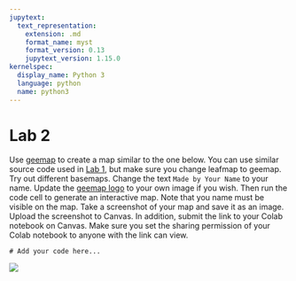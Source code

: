 ```yaml
---
jupytext:
  text_representation:
    extension: .md
    format_name: myst
    format_version: 0.13
    jupytext_version: 1.15.0
kernelspec:
  display_name: Python 3
  language: python
  name: python3
---
```


# Lab 2

Use [geemap](https://geemap.org) to create a map similar to the one below. You can use similar source code used in [Lab 1](https://geog-414.gishub.org/book/labs/lab_01.html), but make sure you change leafmap to geemap. Try out different basemaps. Change the text `Made by Your Name` to your name. Update the [geemap logo](https://i.imgur.com/7nu5GNl.png) to your own image if you wish. Then run the code cell to generate an interactive map. Note that you name must be visible on the map. Take a screenshot of your map and save it as an image. Upload the screenshot to Canvas. In addition, submit the link to your Colab notebook on Canvas. Make sure you set the sharing permission of your Colab notebook to anyone with the link can view.

```{code-cell}
# Add your code here...
```

![](https://i.imgur.com/ClnsQPY.png)
